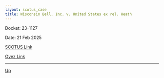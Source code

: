 ```yaml
---
layout: scotus_case
title: Wisconsin Bell, Inc. v. United States ex rel. Heath
---
```


Docket: 23-1127

Date: 21 Feb 2025

[SCOTUS Link](https://www.supremecourt.gov/opinions/24pdf/23-1127_k53l.pdf)

[Oyez Link](https://www.oyez.org/cases/2024/23-1127)

---

[Up](./README.md)
